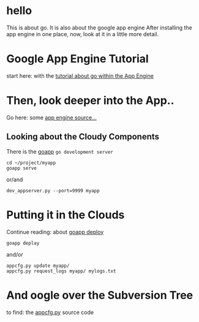 hello
=====

This is about go.
It is also about the google app engine
After installing the app engine in one place, 
now, look at it in a little more detail.

Google App Engine Tutorial
==========================

start here: with the [tutorial about go within the App Engine][1]

Then, look deeper into the App..
================================
Go here: some [app engine source...][2]

## Looking about the Cloudy Components
There is the [goapp][3] `go development server`

    cd ~/project/myapp
    goapp serve
  
or/and

    dev_appserver.py --port=9999 myapp

Putting it in the Clouds
========================

Continue reading: about [goapp deploy][4]

    goapp deplay
    
and/or

    appcfg.py update myapp/
    appcfg.py request_logs myapp/ mylogs.txt
    
And oogle over the Subversion Tree
==================================

to find: the [appcfg.py][5] source code


[1]:(https://developers.google.com/appengine/docs/go/gettingstarted)
[2]:(https://code.google.com/p/googleappengine/)
[3]:(https://developers.google.com/appengine/docs/go/tools/devserver)
[4]:(https://developers.google.com/appengine/docs/go/tools/uploadinganapp)
[5]:(https://code.google.com/p/googleappengine/source/browse/branches/1.2.1/python/google/appengine/tools/appcfg.py)
